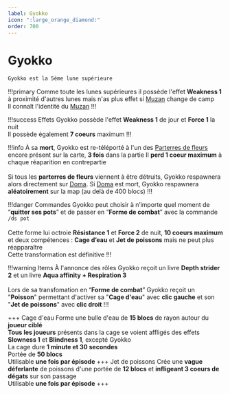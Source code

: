 ```yaml
---
label: Gyokko
icon: ":large_orange_diamond:"
order: 700
---
```


# Gyokko

```txt
Gyokko est la 5ème lune supérieure 
```

!!!primary
Comme toute les lunes supérieures il possède l'effet **Weakness 1** à proximité d'autres lunes mais n'as plus effet si [Muzan](./muzan) change de camp <br>
Il connaît l'identité du [Muzan](./muzan)
!!!

!!!success Effets
Gyokko possède l'effet **Weakness 1** de jour et **Force 1** la nuit <br>
Il possède également **7 coeurs** maximum
!!!

!!!info
À sa **mort**, Gyokko est re-téléporté à l'un des [Parterres de fleurs](/demonslayer-uhc/divers/parterre) encore présent sur la carte, **3 fois** dans la partie 
Il **perd 1 coeur maximum** à chaque réaparition en contrepartie <br>
<br>
Si tous les **parterres de fleurs** viennent à être détruits, Gyokko respawnera alors directement sur [Doma](./doma). Si [Doma](./doma) est mort, Gyokko respawnera **aléatoirement** sur la map (au delà de 400 blocs)
!!!

!!!danger Commandes
Gyokko peut choisir à n’importe quel moment de “**quitter ses pots**” et de passer en “**Forme de combat**” avec la commande ```/ds pot``` <br>
<br>
Cette forme lui octroie **Résistance 1** et **Force 2** de nuit, **10 coeurs maximum** et deux compétences : **Cage d’eau** et **Jet de poissons** mais ne peut plus réapparaître <br>
Cette transformation est définitive
!!!

!!!warning Items
À l'annonce des rôles Gyokko reçoit un livre **Depth strider 2** et un livre **Aqua affinity + Respiration 3** <br>
<br>
Lors de sa transfomation en “**Forme de combat**” Gyokko reçoit un "**Poisson**" permettant d'activer sa "**Cage d'eau**" avec **clic gauche** et son "**Jet de poissons**" avec **clic droit**
!!!

+++ Cage d'eau
Forme une bulle d'eau de **15 blocs** de rayon autour du **joueur ciblé** <br>
**Tous les joueurs** présents dans la cage se voient affligés des effets **Slowness 1** et **Blindness 1**, excepté Gyokko <br>
La cage dure **1 minute et 30 secondes** <br>
Portée de **50 blocs** <br>
Utilisable **une fois par épisode**
+++ Jet de poissons 
Crée une **vague déferlante** de poissons d'une portée de **12 blocs** et **infligeant 3 coeurs de dégats** sur son passage <br>
Utilisable **une fois par épisode** 
+++
